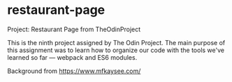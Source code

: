 # restaurant-page
Project: Restaurant Page from TheOdinProject

This is the ninth project assigned by The Odin Project. The main purpose of this assignment was to learn how to organize our code with the tools we've learned so far — webpack and ES6 modules.

Background from https://www.mfkaysee.com/